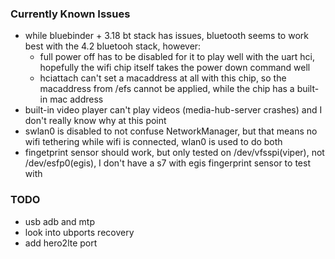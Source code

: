 ### Currently Known Issues
- while bluebinder + 3.18 bt stack has issues, bluetooth seems to work best with the 4.2 bluetooh stack, however:
	- full power off has to be disabled for it to play well with the uart hci, hopefully the wifi chip itself takes the power down command well
	- hciattach can't set a macaddress at all with this chip, so the macaddress from /efs cannot be applied, while the chip has a built-in mac address
- built-in video player can't play videos (media-hub-server crashes) and I don't really know why at this point
- swlan0 is disabled to not confuse NetworkManager, but that means no wifi tethering while wifi is connected, wlan0 is used to do both
- fingetprint sensor should work, but only tested on /dev/vfsspi(viper), not /dev/esfp0(egis), I don't have a s7 with egis fingerprint sensor to test with

### TODO
- usb adb and mtp
- look into ubports recovery 
- add hero2lte port
